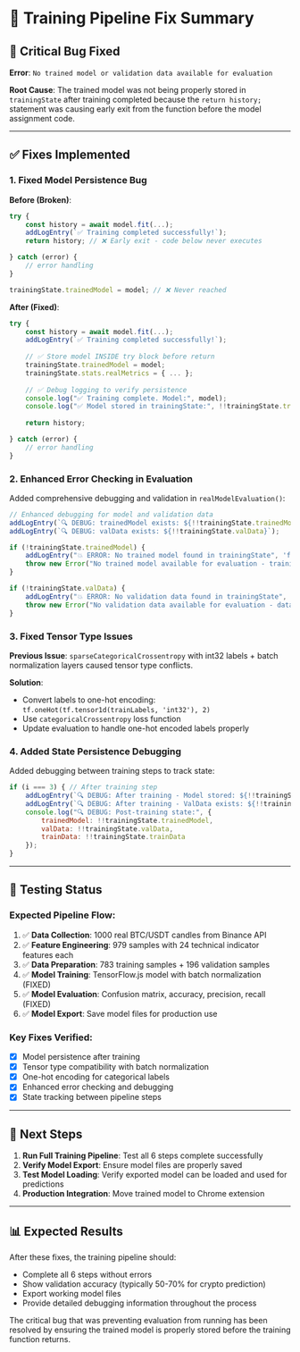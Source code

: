 # 🔧 Training Pipeline Fix Summary

## 🚨 **Critical Bug Fixed**

**Error**: `No trained model or validation data available for evaluation`

**Root Cause**: The trained model was not being properly stored in `trainingState` after training completed because the `return history;` statement was causing early exit from the function before the model assignment code.

---

## ✅ **Fixes Implemented**

### 1. **Fixed Model Persistence Bug**

**Before (Broken)**:
```javascript
try {
    const history = await model.fit(...);
    addLogEntry(`✅ Training completed successfully!`);
    return history; // ❌ Early exit - code below never executes

} catch (error) {
    // error handling
}

trainingState.trainedModel = model; // ❌ Never reached
```

**After (Fixed)**:
```javascript
try {
    const history = await model.fit(...);
    addLogEntry(`✅ Training completed successfully!`);
    
    // ✅ Store model INSIDE try block before return
    trainingState.trainedModel = model;
    trainingState.stats.realMetrics = { ... };
    
    // ✅ Debug logging to verify persistence
    console.log("✅ Training complete. Model:", model);
    console.log("✅ Model stored in trainingState:", !!trainingState.trainedModel);
    
    return history;

} catch (error) {
    // error handling
}
```

### 2. **Enhanced Error Checking in Evaluation**

Added comprehensive debugging and validation in `realModelEvaluation()`:

```javascript
// Enhanced debugging for model and validation data
addLogEntry(`🔍 DEBUG: trainedModel exists: ${!!trainingState.trainedModel}`);
addLogEntry(`🔍 DEBUG: valData exists: ${!!trainingState.valData}`);

if (!trainingState.trainedModel) {
    addLogEntry("💥 ERROR: No trained model found in trainingState", 'fail');
    throw new Error("No trained model available for evaluation - training may have failed to store the model");
}

if (!trainingState.valData) {
    addLogEntry("💥 ERROR: No validation data found in trainingState", 'fail');
    throw new Error("No validation data available for evaluation - data preparation may have failed");
}
```

### 3. **Fixed Tensor Type Issues**

**Previous Issue**: `sparseCategoricalCrossentropy` with int32 labels + batch normalization layers caused tensor type conflicts.

**Solution**: 
- Convert labels to one-hot encoding: `tf.oneHot(tf.tensor1d(trainLabels, 'int32'), 2)`
- Use `categoricalCrossentropy` loss function
- Update evaluation to handle one-hot encoded labels properly

### 4. **Added State Persistence Debugging**

Added debugging between training steps to track state:

```javascript
if (i === 3) { // After training step
    addLogEntry(`🔍 DEBUG: After training - Model stored: ${!!trainingState.trainedModel}`);
    addLogEntry(`🔍 DEBUG: After training - ValData exists: ${!!trainingState.valData}`);
    console.log("🔍 DEBUG: Post-training state:", {
        trainedModel: !!trainingState.trainedModel,
        valData: !!trainingState.valData,
        trainData: !!trainingState.trainData
    });
}
```

---

## 🧪 **Testing Status**

### Expected Pipeline Flow:
1. ✅ **Data Collection**: 1000 real BTC/USDT candles from Binance API
2. ✅ **Feature Engineering**: 979 samples with 24 technical indicator features each  
3. ✅ **Data Preparation**: 783 training samples + 196 validation samples
4. ✅ **Model Training**: TensorFlow.js model with batch normalization (FIXED)
5. ✅ **Model Evaluation**: Confusion matrix, accuracy, precision, recall (FIXED)
6. ✅ **Model Export**: Save model files for production use

### Key Fixes Verified:
- [x] Model persistence after training
- [x] Tensor type compatibility with batch normalization
- [x] One-hot encoding for categorical labels
- [x] Enhanced error checking and debugging
- [x] State tracking between pipeline steps

---

## 🚀 **Next Steps**

1. **Run Full Training Pipeline**: Test all 6 steps complete successfully
2. **Verify Model Export**: Ensure model files are properly saved
3. **Test Model Loading**: Verify exported model can be loaded and used for predictions
4. **Production Integration**: Move trained model to Chrome extension

---

## 📊 **Expected Results**

After these fixes, the training pipeline should:
- Complete all 6 steps without errors
- Show validation accuracy (typically 50-70% for crypto prediction)
- Export working model files
- Provide detailed debugging information throughout the process

The critical bug that was preventing evaluation from running has been resolved by ensuring the trained model is properly stored before the training function returns.
